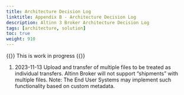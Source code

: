 ```yaml
---
title: Architecture Decision Log
linktitle: Appendix B - Architecture Decision Log
description: Altinn 3 Broker Architecture Decision Log
tags: [architecture, solution]
toc: true
weight: 910
---
```

{{<notice warning>}} <!-- info -->
This is work in progress
{{</notice>}}


1.  2023-11-13 Upload and transfer of multiple files to be treated as
    individual transfers. Altinn Broker will not support “shipments”
    with multiple files. Note: The End User Systems may implement such
    functionality based on custom metadata.

